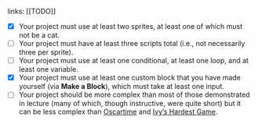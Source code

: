 
links: [[TODO]]

- [x]  Your project must use at least two sprites, at least one of which must not be a cat.
- [ ]  Your project must have at least three scripts total (i.e., not necessarily three per sprite).
- [ ]  Your project must use at least one conditional, at least one loop, and at least one
variable.
- [x]  Your project must use at least one custom block that you have made yourself (via **Make a Block**), which must take at least one input.
- [ ]   Your project should be more complex than most of those demonstrated in lecture (many of which, though instructive, were quite short) but it can be less complex than [Oscartime](https://scratch.mit.edu/projects/277537196) and [Ivy’s Hardest Game](https://scratch.mit.edu/projects/326129433).